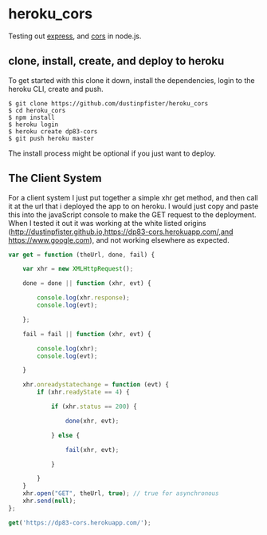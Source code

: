 # heroku_cors

Testing out [express](https://www.npmjs.com/package/express), and [cors](https://www.npmjs.com/package/cors) in node.js.

## clone, install, create, and deploy to heroku

To get started with this clone it down, install the dependencies, login to the heroku CLI, create and push.

```
$ git clone https://github.com/dustinpfister/heroku_cors
$ cd heroku_cors
$ npm install
$ heroku login
$ heroku create dp83-cors
$ git push heroku master
```

The install process might be optional if you just want to deploy.

## The Client System

For a client system I just put together a simple xhr get method, and then call it at the url that i deployed the app to on heroku. I would just copy and paste this into the javaScript console to make the GET request to the deployment. When I tested it out it was working at the white listed origins (http://dustinpfister.github.io,https://dp83-cors.herokuapp.com/,and https://www.google.com), and not working elsewhere as expected.

```js
var get = function (theUrl, done, fail) {

    var xhr = new XMLHttpRequest();

    done = done || function (xhr, evt) {

        console.log(xhr.response);
        console.log(evt);

    };

    fail = fail || function (xhr, evt) {

        console.log(xhr);
        console.log(evt);

    }

    xhr.onreadystatechange = function (evt) {
        if (xhr.readyState == 4) {

            if (xhr.status == 200) {

                done(xhr, evt);

            } else {

                fail(xhr, evt);

            }

        }
    }
    xhr.open("GET", theUrl, true); // true for asynchronous
    xhr.send(null);
};

get('https://dp83-cors.herokuapp.com/');
```